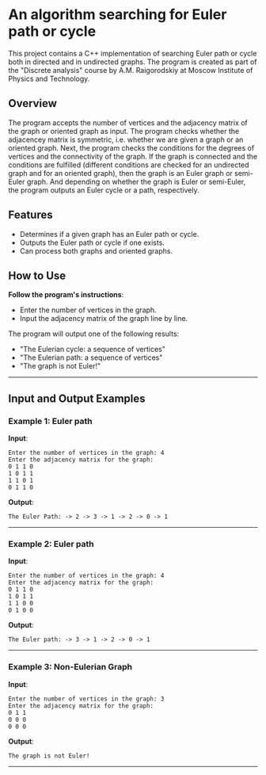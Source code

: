  # An algorithm searching for Euler path or cycle

This project contains a C++ implementation of searching Euler path or cycle both in directed and in undirected graphs. The program is created as part of the "Discrete analysis" course by A.M. Raigorodskiy at Moscow Institute of Physics and Technology.

## Overview
The program accepts the number of vertices and the adjacency matrix of the graph or oriented graph as input. The program checks whether the adjacencey matrix is symmetric, i.e. whether we are given a graph or an oriented graph. Next, the program checks the conditions for the degrees of vertices and the connectivity of the graph. If the graph is connected and the conditions are fulfilled (different conditions are checked for an undirected graph and for an oriented graph), then the graph is an Euler graph or semi-Euler graph. And depending on whether the graph is Euler or semi-Euler, the program outputs an Euler cycle or a path, respectively.

## Features

- Determines if a given graph has an Euler path or cycle.
- Outputs the Euler path or cycle if one exists.
- Can process both graphs and oriented graphs.

## How to Use

**Follow the program's instructions**:
- Enter the number of vertices in the graph.
- Input the adjacency matrix of the graph line by line.

The program will output one of the following results:
- "The Eulerian cycle: a sequence of vertices"
- "The Eulerian path: a sequence of vertices"
- "The graph is not Euler!"

---

## Input and Output Examples

### Example 1: Euler path
**Input**:
```
Enter the number of vertices in the graph: 4
Enter the adjacency matrix for the graph:
0 1 1 0
1 0 1 1
1 1 0 1
0 1 1 0
```

**Output**:
```
The Euler Path: -> 2 -> 3 -> 1 -> 2 -> 0 -> 1
```

---

### Example 2: Euler path
**Input**:
```
Enter the number of vertices in the graph: 4
Enter the adjacency matrix for the graph:
0 1 1 0
1 0 1 1
1 1 0 0
0 1 0 0
```

**Output**:
```
The Euler path: -> 3 -> 1 -> 2 -> 0 -> 1
```

---

### Example 3: Non-Eulerian Graph
**Input**:
```
Enter the number of vertices in the graph: 3
Enter the adjacency matrix for the graph:
0 1 1
0 0 0
0 0 0
```

**Output**:
```
The graph is not Euler!
```

---

